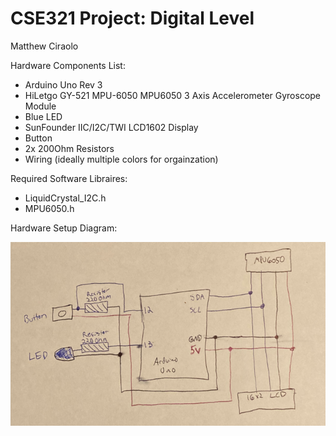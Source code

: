 # CSE321 Project: Digital Level
Matthew Ciraolo

Hardware Components List:
  - Arduino Uno Rev 3
  - HiLetgo GY-521 MPU-6050 MPU6050 3 Axis Accelerometer Gyroscope Module
  - Blue LED
  - SunFounder IIC/I2C/TWI LCD1602 Display
  - Button
  - 2x 200Ohm Resistors
  - Wiring (ideally multiple colors for orgainzation)

Required Software Libraires:
  - LiquidCrystal_I2C.h
  - MPU6050.h

Hardware Setup Diagram:

![screenshot](images/Diagram.PNG)
